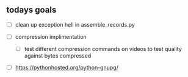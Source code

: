 ## todays goals

 - [ ] clean up exception hell in assemble_records.py

- [ ] compression implimentation
  - [ ] test different compression commands on videos to test quality against bytes compressed
- [ ] <https://pythonhosted.org/python-gnupg/>
